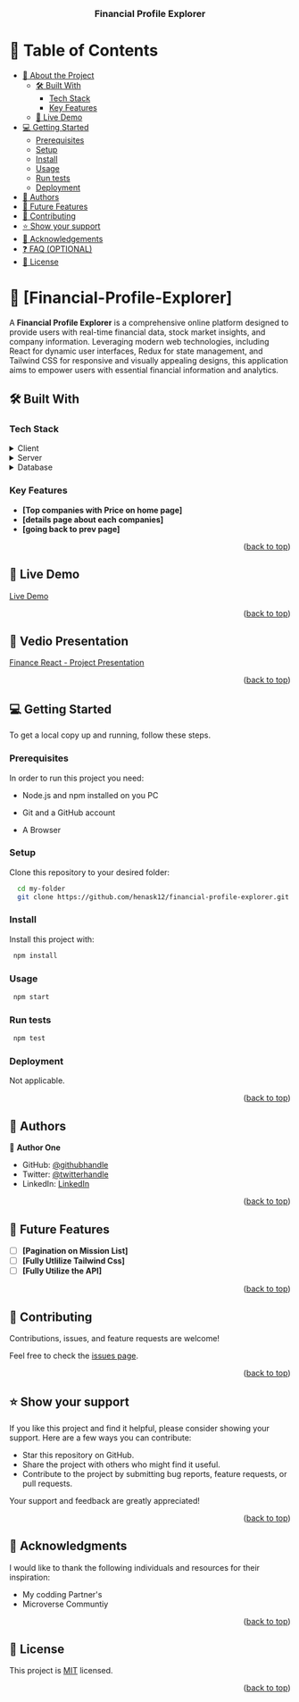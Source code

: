 <a name="readme-top"></a>

<div align="center">
  <!-- You are encouraged to replace this logo with your own! Otherwise you can also remove it. -->
  <!-- <img src="murple_logo.png" alt="logo" width="140"  height="auto" /> -->
  <br/>

  <h3><b>Financial Profile Explorer</b></h3>

</div>

<!-- TABLE OF CONTENTS -->

# 📗 Table of Contents

-   [📖 About the Project](#about-project)
    -   [🛠 Built With](#built-with)
        -   [Tech Stack](#tech-stack)
        -   [Key Features](#key-features)
    -   [🚀 Live Demo](#live-demo)
-   [💻 Getting Started](#getting-started)
    -   [Prerequisites](#prerequisites)
    -   [Setup](#setup)
    -   [Install](#install)
    -   [Usage](#usage)
    -   [Run tests](#run-tests)
    -   [Deployment](#deployment)
-   [👥 Authors](#authors)
-   [🔭 Future Features](#future-features)
-   [🤝 Contributing](#contributing)
-   [⭐️ Show your support](#support)
-   [🙏 Acknowledgements](#acknowledgements)
-   [❓ FAQ (OPTIONAL)](#faq)
-   [📝 License](#license)

<!-- PROJECT DESCRIPTION -->

# 📖 [Financial-Profile-Explorer] <a name="about-project"></a>

A **Financial Profile Explorer**  is a comprehensive online platform designed to provide users with real-time financial data, stock market insights, and company information. Leveraging modern web technologies, including React for dynamic user interfaces, Redux for state management, and Tailwind CSS for responsive and visually appealing designs, this application aims to empower users with essential financial information and analytics.

## 🛠 Built With <a name="built-with"></a>

### Tech Stack <a name="tech-stack"></a>

<details>
  <summary>Client</summary>
  <ul>
    <li><a href="https://developer.mozilla.org/en-US/docs/Web/HTML">ReactJS</a></li>
  </ul>
    <ul>
    <li><a href="https://developer.mozilla.org/en-US/docs/Web/CSS">Redux</a></li>
  </ul>
    <ul>
    <li><a href="https://developer.mozilla.org/en-US/docs/Web/CSS">React Router</a></li>
  </ul>
  <ul>
    <li><a href="https://developer.mozilla.org/en-US/docs/Web/CSS">Tailwind CSS</a></li>
  </ul>
</details>

<details>
  <summary>Server</summary>
  <ul>
    <li><a href="#">No additional server-side technology is implemented.</a></li>
  </ul>
</details>

<details>
<summary>Database</summary>
  <ul>
    <li><a href="#">No additional database technology is implemented.</a></li>
  </ul>
</details>

<!-- Features -->

### Key Features <a name="key-features"></a>

-   **[Top companies with Price on home page]**
-   **[details page about each companies]**
-   **[going back to prev page]**

<p align="right">(<a href="#readme-top">back to top</a>)</p>

<!-- LIVE DEMO -->

## 🚀 Live Demo <a name="live-demo"></a>

 [Live Demo](https://financial-profile-explorer.onrender.com/) 

<p align="right">(<a href="#readme-top">back to top</a>)</p>

<!-- LIVE DEMO Presentation -->

## 🚀 Vedio Presentation <a name="live-presenation"></a>

[Finance React - Project Presentation](https://www.loom.com/share/9a980005f2014528bb87b7b12427c317?sid=4e63efee-3408-4b81-925b-8644a2856da3)

<p align="right">(<a href="#readme-top">back to top</a>)</p>


<!-- GETTING STARTED -->

## 💻 Getting Started <a name="getting-started"></a>

To get a local copy up and running, follow these steps.

### Prerequisites

In order to run this project you need:

<ul>
    <li><p>Node.js and npm installed on you PC </p></li>
</ul>
<ul>
    <li><p>Git and a GitHub account</p></li>
</ul>
<ul>
    <li><p>A Browser</p></li>
</ul>
<!--
Example command:

<!-- ```sh
 gem install rails
``` -->

### Setup

Clone this repository to your desired folder:

```sh
  cd my-folder
  git clone https://github.com/henask12/financial-profile-explorer.git
```

### Install

Install this project with:

```sh
 npm install
```

<!--
Example command:

```sh
  cd my-project
  gem install
```
--->

### Usage

```sh
 npm start
```

### Run tests

```sh
 npm test
```

<!--
Example command:

```sh
  bin/rails test test/models/article_test.rb
```
--->

### Deployment

Not applicable.

<!--
Example:

```sh

```
 -->

<p align="right">(<a href="#readme-top">back to top</a>)</p>

<!-- AUTHORS -->

## 👥 Authors <a name="authors"></a>

👤 **Author One**

-   GitHub: [@githubhandle](https://github.com/henask12)
-   Twitter: [@twitterhandle](https://twitter.com/henok_mekonnen3)
-   LinkedIn: [LinkedIn](https://www.linkedin.com/in/henokmekonnen1)

<p align="right">(<a href="#readme-top">back to top</a>)</p>

<!-- FUTURE FEATURES -->

## 🔭 Future Features <a name="future-features"></a>

-   [ ] **[Pagination on Mission List]**
-   [ ] **[Fully Utlilize Tailwind Css]**
-   [ ] **[Fully Utilize the API]**

<p align="right">(<a href="#readme-top">back to top</a>)</p>

<!-- CONTRIBUTING -->

## 🤝 Contributing <a name="contributing"></a>

Contributions, issues, and feature requests are welcome!

Feel free to check the [issues page](https://github.com/henask12/financial-profile-explorer/issues).

<p align="right">(<a href="#readme-top">back to top</a>)</p>

<!-- SUPPORT -->

## ⭐️ Show your support <a name="support"></a>

If you like this project and find it helpful, please consider showing your support. Here are a few ways you can contribute:

-   Star this repository on GitHub.
-   Share the project with others who might find it useful.
-   Contribute to the project by submitting bug reports, feature requests, or pull requests.

Your support and feedback are greatly appreciated!

<p align="right">(<a href="#readme-top">back to top</a>)</p>

<!-- ACKNOWLEDGEMENTS -->

## 🙏 Acknowledgments <a name="acknowledgements"></a>

I would like to thank the following individuals and resources for their inspiration:

-   My codding Partner's
-   Microverse Communtiy

<p align="right">(<a href="#readme-top">back to top</a>)</p>

<!-- LICENSE -->

## 📝 License <a name="license"></a>

This project is [MIT](./LICENSE) licensed.

<p align="right">(<a href="#readme-top">back to top</a>)</p>
